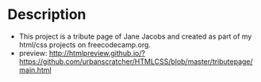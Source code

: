 # Description
* This project is a tribute page of Jane Jacobs and created as part of my html/css projects on freecodecamp.org.
* preview: http://htmlpreview.github.io/?https://github.com/urbanscratcher/HTMLCSS/blob/master/tributepage/main.html
